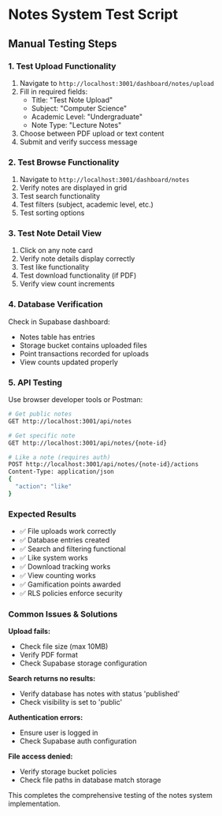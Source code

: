 # Notes System Test Script

## Manual Testing Steps

### 1. Test Upload Functionality

1. Navigate to `http://localhost:3001/dashboard/notes/upload`
2. Fill in required fields:
   - Title: "Test Note Upload"
   - Subject: "Computer Science"
   - Academic Level: "Undergraduate"
   - Note Type: "Lecture Notes"
3. Choose between PDF upload or text content
4. Submit and verify success message

### 2. Test Browse Functionality

1. Navigate to `http://localhost:3001/dashboard/notes`
2. Verify notes are displayed in grid
3. Test search functionality
4. Test filters (subject, academic level, etc.)
5. Test sorting options

### 3. Test Note Detail View

1. Click on any note card
2. Verify note details display correctly
3. Test like functionality
4. Test download functionality (if PDF)
5. Verify view count increments

### 4. Database Verification

Check in Supabase dashboard:

- Notes table has entries
- Storage bucket contains uploaded files
- Point transactions recorded for uploads
- View counts updated properly

### 5. API Testing

Use browser developer tools or Postman:

```bash
# Get public notes
GET http://localhost:3001/api/notes

# Get specific note
GET http://localhost:3001/api/notes/{note-id}

# Like a note (requires auth)
POST http://localhost:3001/api/notes/{note-id}/actions
Content-Type: application/json
{
  "action": "like"
}
```

### Expected Results

- ✅ File uploads work correctly
- ✅ Database entries created
- ✅ Search and filtering functional
- ✅ Like system works
- ✅ Download tracking works
- ✅ View counting works
- ✅ Gamification points awarded
- ✅ RLS policies enforce security

### Common Issues & Solutions

**Upload fails:**

- Check file size (max 10MB)
- Verify PDF format
- Check Supabase storage configuration

**Search returns no results:**

- Verify database has notes with status 'published'
- Check visibility is set to 'public'

**Authentication errors:**

- Ensure user is logged in
- Check Supabase auth configuration

**File access denied:**

- Verify storage bucket policies
- Check file paths in database match storage

This completes the comprehensive testing of the notes system implementation.
